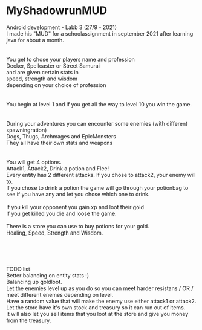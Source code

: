 # MyShadowrunMUD<BR>
Android development - Labb 3 (27/9 - 2021) <BR>
I made his "MUD" for a schoolassignment in september 2021 after learning java for about a month.<BR>
<BR><BR>
You get to chose your players name and profession<BR>
Decker, Spellcaster or Street Samurai<BR>
and are given certain stats in <BR>
speed, strength and wisdom<BR>
depending on your choice of profession<BR>
<BR><BR>
You begin at level 1 and if you get all the way to level 10 you win the game.<BR>
<BR><BR>
During your adventures you can encounter some enemies (with different spawningration)<BR>
Dogs, Thugs, Archmages and EpicMonsters<BR>
They all have their own stats and weapons<BR>
<BR><BR>
You will get 4 options. <BR>
Attack1, Attack2, Drink a potion and Flee!<BR>
Every entity has 2 different attacks. If you chose to attack2, your enemy will to.<BR>
If you chose to drink a potion the game will go through your potionbag to see if you have any and let you chose which one to drink.<BR>
<BR>
If you kill your opponent you gain xp and loot their gold<BR>
If you get killed you die and loose the game.<BR>
<BR>
There is a store you can use to buy potions for your gold.<BR>
Healing, Speed, Strength and Wisdom.<BR>


<BR><BR><BR>

TODO list<BR>
Better balancing on entity stats :) <BR>
Balancing up goldloot. <BR>
Let the enemies level up as you do so you can meet harder resistans / OR / meet different enemes depending on level.<BR>
Have a random value that will make the enemy use either attack1 or attack2.<BR>
Let the store have it's own stock and treasury so it can run out of items.<BR>
It will also let you sell items that you loot at the store and give you money from the treasury.<BR>
